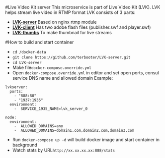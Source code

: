 #Live Video Kit server
This microservice is part of Live Video Kit (LVK).
LVK helps stream live video in RTMP format
LVK consists of 3 parts:
* [**LVK-server**](https://github.com/terbooter/LVK-server) Based on nginx rtmp module
* [**LVK-client**](https://github.com/terbooter/LVK-client) Has two adobe flash files (publisher.swf and player.swf)
* [**LVK-thumbs**](https://github.com/terbooter/LVK-thumbs) To make thumbnail for live streams


#How to build and start container
* `cd /docker-data`
* `git clone https://github.com/terbooter/LVK-server.git`
* `cd LVK-server`
* Make file`docker-compose.override.yml`
* Open `docker-compose.override.yml` in editor and set open ports, consul service DNS name and allowed domain
Example:
```
lvkserver:
  ports:
    - "888:80"
    - "1937:1935"
  environment:
    -  SERVICE_1935_NAME=lvk_server_0

node:
  environment:
    -  ALLOWED_DOMAINS=any
    -  ALLOWED_DOMAINS=domain1.com,domain2.com,domain3.com
```
* Run `docker-compose up -d` will build docker image and start container in background
* Watch stats by URL`http://xx.xx.xx.xx:888/stats`